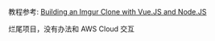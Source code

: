 教程参考: [Building an Imgur Clone with Vue.JS and Node.JS](https://tutorialedge.net/projects/building-imgur-clone-vuejs-nodejs/)

烂尾项目，没有办法和 AWS Cloud 交互